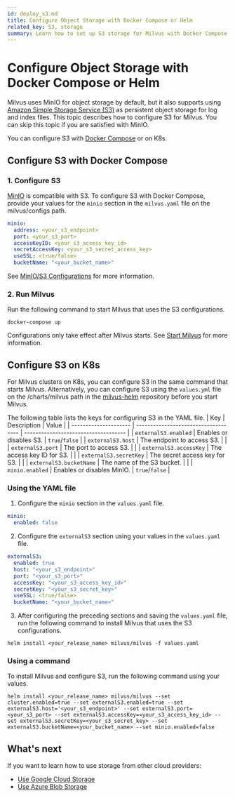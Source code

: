 ```yaml
---
id: deploy_s3.md
title: Configure Object Storage with Docker Compose or Helm
related_key: S3, storage
summary: Learn how to set up S3 storage for Milvus with Docker Compose or Helm.
---
```


# Configure Object Storage with Docker Compose or Helm

Milvus uses MinIO for object storage by default, but it also supports using [Amazon Simple Storage Service (S3)](https://aws.amazon.com/s3/) as persistent object storage for log and index files. This topic describes how to configure S3 for Milvus. You can skip this topic if you are satisfied with MinIO.

You can configure S3 with [Docker Compose](https://docs.docker.com/get-started/overview/) or on K8s. 

## Configure S3 with Docker Compose

### 1. Configure S3
[MinIO](https://min.io/product/overview) is compatible with S3. To configure S3 with Docker Compose, provide your values for the <code>minio</code> section in the <code>milvus.yaml</code> file on the milvus/configs path.

```yaml
minio:
  address: <your_s3_endpoint>
  port: <your_s3_port>
  accessKeyID: <your_s3_access_key_id>
  secretAccessKey: <your_s3_secret_access_key>
  useSSL: <true/false>
  bucketName: "<your_bucket_name>"
```
See [MinIO/S3 Configurations](configure_minio.md) for more information.


### 2. Run Milvus
Run the following command to start Milvus that uses the S3 configurations.
```shell
docker-compose up
```
<div class="alert note">Configurations only take effect after Milvus starts. See <a href=https://milvus.io/docs/v{{var.milvus_release_tag}}/install_cluster-docker.md#Start-Milvus>Start Milvus</a> for more information.</div>

## Configure S3 on K8s

For Milvus clusters on K8s, you can configure S3 in the same command that starts Milvus. Alternatively, you can configure S3 using the <code>values.yml</code> file on the /charts/milvus path in the [milvus-helm](https://github.com/milvus-io/milvus-helm) repository before you start Milvus.

 The following table lists the keys for configuring S3 in the YAML file.
| Key             | Description                          | Value                                 |
| --------------------- | ------------------------------------ | ------------------------------------ |
| <code>externalS3.enabled</code>    | Enables or disables S3.     | <code>true</code>/<code>false</code> |
| <code>externalS3.host</code>       | The endpoint to access S3.    |                                      |
| <code>externalS3.port</code>       | The port to access S3.     |                                      |
| <code>externalS3.accessKey</code>  | The access key ID for S3. |                                      |
| <code>externalS3.secretKey</code>  | The secret access key for S3.            |                                      |
| <code>externalS3.bucketName</code> | The name of the S3 bucket.                  |                                      |
| <code>minio.enabled</code>         | Enables or disables MinIO.       |  <code>true</code>/<code>false</code> |


### Using the YAML file

1. Configure the <code>minio</code> section in the <code>values.yaml</code> file.

```yaml
minio:
  enabled: false
```

2. Configure the <code>externalS3</code> section using your values in the <code>values.yaml</code> file.

```yaml
externalS3:
  enabled: true
  host: "<your_s3_endpoint>"
  port: "<your_s3_port>"
  accessKey: "<your_s3_access_key_id>"
  secretKey: "<your_s3_secret_key>"
  useSSL: <true/false>
  bucketName: "<your_bucket_name>"
```

3. After configuring the preceding sections and saving the <code>values.yaml</code> file, run the following command to install Milvus that uses the S3 configurations.

```shell
helm install <your_release_name> milvus/milvus -f values.yaml
```
### Using a command

To install Milvus and configure S3, run the following command using your values.

```shell
helm install <your_release_name> milvus/milvus --set cluster.enabled=true --set externalS3.enabled=true --set externalS3.host='<your_s3_endpoint>' --set externalS3.port=<your_s3_port> --set externalS3.accessKey=<your_s3_access_key_id> --set externalS3.secretKey=<your_s3_secret_key> --set externalS3.bucketName=<your_bucket_name> --set minio.enabled=false
```
## What's next

If you want to learn how to use storage from other cloud providers:
- [Use Google Cloud Storage](https://milvus.io/docs/v2.0.0/gcp.md#Use-Google-Cloud-Storage)
- [Use Azure Blob Storage](https://milvus.io/docs/v2.0.0/azure.md#Use-Azure-Blob-Storage)
